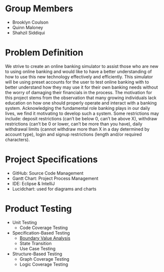 # Group Members
- Brooklyn Coulson
- Quinn Maloney 
- Shahzil Siddiqui

# Problem Definition
We strive to create an online banking simulator to assist those who are new to using online banking and would like to have a better understanding of how to use this new technology effectively and efficiently. This simulator will be using preset accounts for the user to test online banking with to better understand how they may use it for their own banking needs without the worry of damaging their financials in the process. The motivation for this project stems from the observation that many growing individuals lack education on how one should properly operate and interact with a banking system. Acknowledging the fundamental role banking plays in our daily lives, we find it motivating to develop such a system. Some restrictions may include: deposit restrictions (can’t be below 0, can’t be above X), withdraw restrictions (can’t be 0 or lower, can’t be more than you have), daily withdrawal limits (cannot withdraw more than X in a day determined by account type), login and signup restrictions (length and/or required characters).

# Project Specifications
- GitHub: Source Code Management
- Gantt Chart: Project Process Management
- IDE: Eclipse & IntelliJ
- Lucidchart: used for diagrams and charts

# Product Testing 
- Unit Testing
  - Code Coverage Testing
- Specification-Based Testing
  - [Boundary Value Analysis](https://github.com/Shahzil27/Banking-Simulator/tree/main/Testing/Boundary%20Value%20Analysis)
  - State Transition
  - Use Case Testing
- Structure-Based Testing
  - Graph Coverage Testing
  - Logic Coverage Testing 
